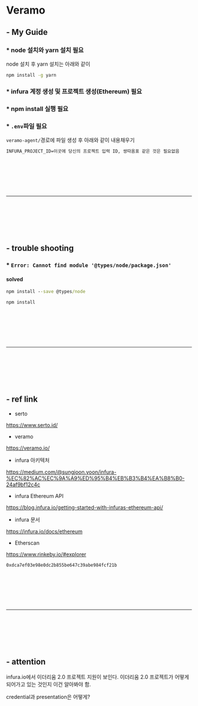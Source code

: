 # Veramo

## - My Guide

### * node 설치와 yarn 설치 필요

node 설치 후 yarn 설치는 아래와 같이

```cmd
npm install -g yarn
```

### * infura 계정 생성 및 프로젝트 생성(Ethereum) 필요

### * npm install 실행 필요

### * `.env`파일 필요

`veramo-agent/`경로에 파일 생성 후 아래와 같이 내용채우기

```cmd
INFURA_PROJECT_ID=이곳에 당신의 프로젝트 입력 ID, 쌍따옴표 같은 것은 필요없음
```

<br><br><br><br><br>
<hr>
<br><br><br><br><br>

## - trouble shooting

### * `Error: Cannot find module '@types/node/package.json'`

#### solved

```cmd
npm install --save @types/node
```
```cmd
npm install
```

<br><br><br><br><br>
<hr>
<br><br><br><br><br>

## - ref link

 - serto

https://www.serto.id/

 - veramo

https://veramo.io/

 - infura 아키텍처

https://medium.com/@sungjoon.yoon/infura-%EC%82%AC%EC%9A%A9%ED%95%B4%EB%B3%B4%EA%B8%B0-24af9bf12c4c

 - infura Ethereum API

https://blog.infura.io/getting-started-with-infuras-ethereum-api/

 - infura 문서

https://infura.io/docs/ethereum

 - Etherscan
 
 https://www.rinkeby.io/#explorer

`0xdca7ef03e98e0dc2b855be647c39abe984fcf21b`

<br><br><br><br><br>
<hr>
<br><br><br><br><br>

## - attention

infura.io에서 이더리움 2.0 프로젝트 지원이 보인다. 이더리움 2.0 프로젝트가 어떻게 되어가고 있는 것인지 이건 알아봐야 함.

credential과 presentation은 어떻게?

